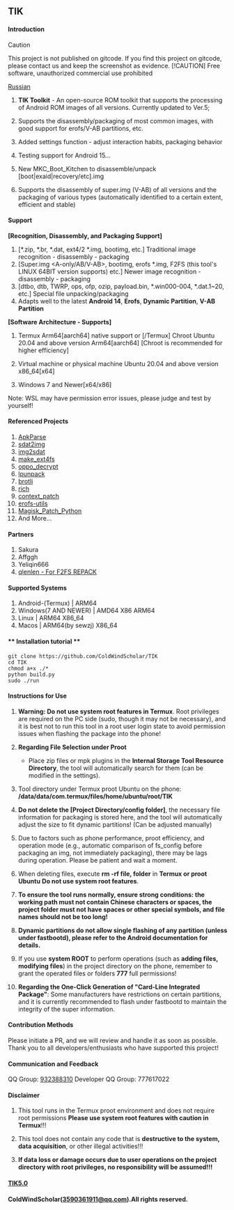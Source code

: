 ## TIK

#### **Introduction**

> [!CAUTION]
> This project is not published on gitcode. If you find this project on gitcode, please contact us and keep the screenshot as evidence.
> [!CAUTION]
> Free software, unauthorized commercial use prohibited

[Russian](../../tree/ru)

1. **TIK Toolkit** - An open-source ROM toolkit that supports the processing of Android ROM images of all versions. Currently updated to Ver.5;

2. Supports the disassembly/packaging of most common images, with good support for erofs/V-AB partitions, etc.

3. Added settings function - adjust interaction habits, packaging behavior

4. Testing support for Android 15...

5. New MKC_Boot_Kitchen to disassemble/unpack [boot|exaid|recovery/etc].img

6. Supports the disassembly of super.img (V-AB) of all versions and the packaging of various types (automatically identified to a certain extent, efficient and stable)

#### **Support**

**[Recognition, Disassembly, and Packaging Support]**

1. [*.zip, *.br, *.dat, ext4/2 *.img, bootimg, etc.] Traditional image recognition - disassembly - packaging
2. [Super.img <A-only/AB/V-AB>, bootimg<header3>, erofs *.img, F2FS (this tool's LINUX 64BIT version supports) etc.] Newer image recognition - disassembly - packaging
3. [dtbo, dtb, TWRP, ops, ofp, ozip, payload.bin, *.win000-004, *.dat.1~20, etc.] Special file unpacking/packaging
4. Adapts well to the latest **Android 14**, **Erofs**, **Dynamic Partition**, **V-AB Partition**

**[Software Architecture - Supports]**

1. Termux Arm64[aarch64] native support or [<Linux Deploy>/Termux] Chroot Ubuntu 20.04 and above version Arm64[aarch64] [Chroot is recommended for higher efficiency]

2. Virtual machine or physical machine Ubuntu 20.04 and above version x86_64[x64]

3. Windows 7 and Newer[x64/x86]

Note: WSL may have permission error issues, please judge and test by yourself!

#### **Referenced Projects**

1. [ApkParse](https://github.com/zxvzxv/ApkParse/)
2. [sdat2img](https://github.com/xpirt/sdat2img)
3. [img2sdat](https://github.com/xpirt/img2sdat)
4. [make_ext4fs](https://github.com/jamflux/make_ext4fs)
5. [oppo_decrypt](https://github.com/bkerler/oppo_decrypt)
6. [lpunpack](https://github.com/unix3dgforce/lpunpack)
7. [brotli](https://github.com/google/brotli)
8. [rich](https://github.com/Textualize/rich/)
9. [context_patch](https://github.com/ColdWindScholar/context_patch)
10. [erofs-utils](https://github.com/sekaiacg/erofs-utils/)
11. [Magisk_Patch_Python](https://github.com/ColdWindScholar/Magisk_Patch_Python)
12. And More...

#### **Partners**

1. Sakura
2. Affggh
3. Yeliqin666
4. [qlenlen - For F2FS REPACK](https://github.com/qlenlen)

#### **Supported Systems**

1. Android-(Termux) | ARM64
2. Windows(7 AND NEWER) | AMD64 X86 ARM64
3. Linux | ARM64 X86_64
4. Macos | ARM64(by sewzj) X86_64

#### ** Installation tutorial **

    git clone https://github.com/ColdWindScholar/TIK
    cd TIK
    chmod a+x ./*
    python build.py
    sudo ./run

#### **Instructions for Use**

1. **Warning: Do not use system root features in Termux**. Root privileges are required on the PC side (sudo, though it may not be necessary), and it is best not to run this tool in a root user login state to avoid permission issues when flashing the package into the phone!

2. **Regarding File Selection under Proot**

   - Place zip files or mpk plugins in the **Internal Storage Tool Resource Directory**, the tool will automatically search for them (can be modified in the settings).

3. Tool directory under Termux proot Ubuntu on the phone: **/data/data/com.termux/files/home/ubuntu/root/TIK**

4. **Do not delete the [Project Directory/config folder]**, the necessary file information for packaging is stored here, and the tool will automatically adjust the size to fit dynamic partitions! (Can be adjusted manually)

5. Due to factors such as phone performance, proot efficiency, and operation mode (e.g., automatic comparison of fs_config before packaging an img, not immediately packaging), there may be lags during operation. Please be patient and wait a moment.

6. When deleting files, execute **rm -rf file, folder** in **Termux or proot Ubuntu** **Do not use system root features**.

7. **To ensure the tool runs normally, ensure strong conditions: the working path must not contain Chinese characters or spaces, the project folder must not have spaces or other special symbols, and file names should not be too long!**

8. **Dynamic partitions do not allow single flashing of any partition (unless under fastbootd), please refer to the Android documentation for details.**

9. If you use **system ROOT** to perform operations (such as **adding files, modifying files**) in the project directory on the phone, remember to grant the operated files or folders **777** full permissions!

10. **Regarding the One-Click Generation of "Card-Line Integrated Package"**: Some manufacturers have restrictions on certain partitions, and it is currently recommended to flash under fastbootd to maintain the integrity of the super information.

#### **Contribution Methods**

Please initiate a PR, and we will review and handle it as soon as possible. Thank you to all developers/enthusiasts who have supported this project!

#### **Communication and Feedback**

QQ Group: [932388310](#communication-and-feedback)
Developer QQ Group: 777617022

#### **Disclaimer**

1. This tool runs in the Termux proot environment and does not require root permissions **Please use system root features with caution in Termux**!!!

2. This tool does not contain any code that is **destructive to the system, data acquisition**, or other illegal activities!!!

3. **If data loss or damage occurs due to user operations on the project directory with root privileges, no responsibility will be assumed!!!**

#### [TIK5.0](https://github.com/ColdWindScholar/TIK)

#### ColdWindScholar(3590361911@qq.com).All rights reserved.
